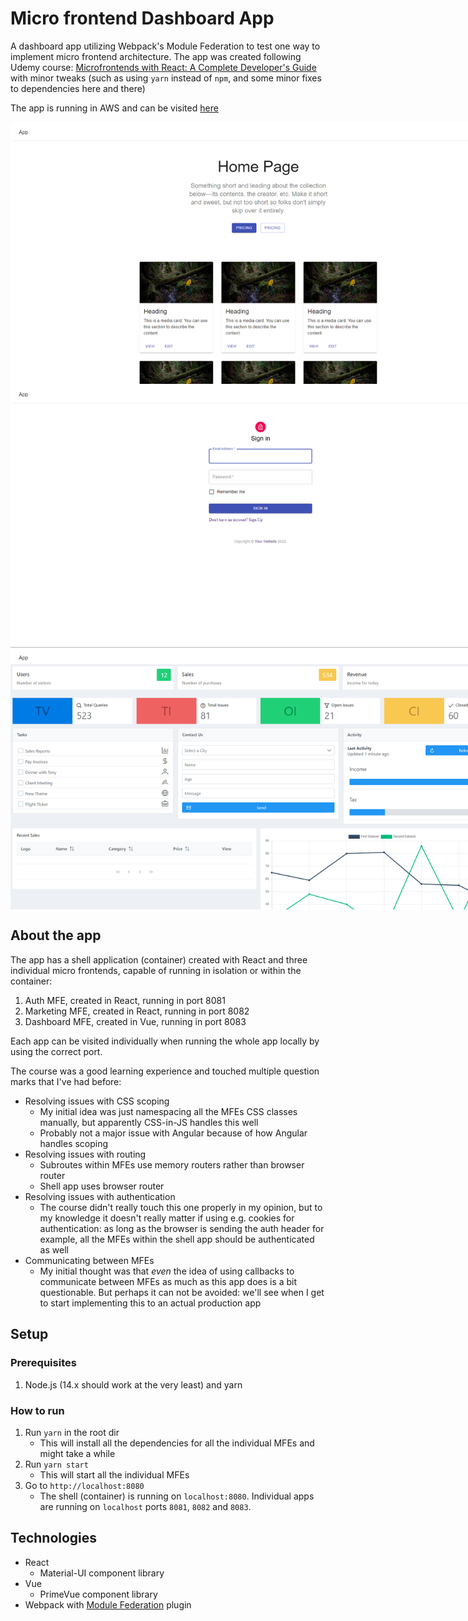 # Micro frontend Dashboard App

A dashboard app utilizing Webpack's Module Federation to test one way to implement micro frontend architecture.
The app was created following Udemy course: [Microfrontends with React: A Complete Developer's Guide](https://www.udemy.com/course/microfrontend-course/) with minor tweaks (such as using `yarn` instead of `npm`, and some minor fixes to dependencies here and there)

The app is running in AWS and can be visited [here](https://d1zmcu0v64isqt.cloudfront.net/)

<div style="display: flex; width: 1280px; flex-wrap: wrap;">
  <img src="./doc/home_page.png" alt="Image of home page" width="800px"/>
  <img src="./doc/login.png" alt="Image of login page" width="800px"/>
  <img src="./doc/dashboard.png" alt="Image of dashboard" width="800px"/>
</div>

## About the app
The app has a shell application (container) created with React and three individual micro frontends, capable of running in isolation or within the container:
1. Auth MFE, created in React, running in port 8081
2. Marketing MFE, created in React, running in port 8082
3. Dashboard MFE, created in Vue, running in port 8083

Each app can be visited individually when running the whole app locally by using the correct port.

The course was a good learning experience and touched multiple question marks that I've had before:
- Resolving issues with CSS scoping
  - My initial idea was just namespacing all the MFEs CSS classes manually, but apparently CSS-in-JS handles this well
  - Probably not a major issue with Angular because of how Angular handles scoping
- Resolving issues with routing
  - Subroutes within MFEs use memory routers rather than browser router
  - Shell app uses browser router
- Resolving issues with authentication
  - The course didn't really touch this one properly in my opinion, but to my knowledge it doesn't really matter if using e.g. cookies for authentication: as long as the browser is sending the auth header for example, all the MFEs within the shell app should be authenticated as well
- Communicating between MFEs
  - My initial thought was that *even* the idea of using callbacks to communicate between MFEs as much as this app does is a bit questionable. But perhaps it can not be avoided: we'll see when I get to start implementing this to an actual production app

## Setup
### Prerequisites
1. Node.js (14.x should work at the very least) and yarn

### How to run
1. Run `yarn` in the root dir
    - This will install all the dependencies for all the individual MFEs and might take a while
2. Run `yarn start`
    - This will start all the individual MFEs
3. Go to `http://localhost:8080`
    - The shell (container) is running on `localhost:8080`. Individual apps are running on `localhost` ports `8081`, `8082` and `8083`.

## Technologies
- React
  - Material-UI component library
- Vue
  - PrimeVue component library
- Webpack with [Module Federation](https://webpack.js.org/concepts/module-federation/) plugin
